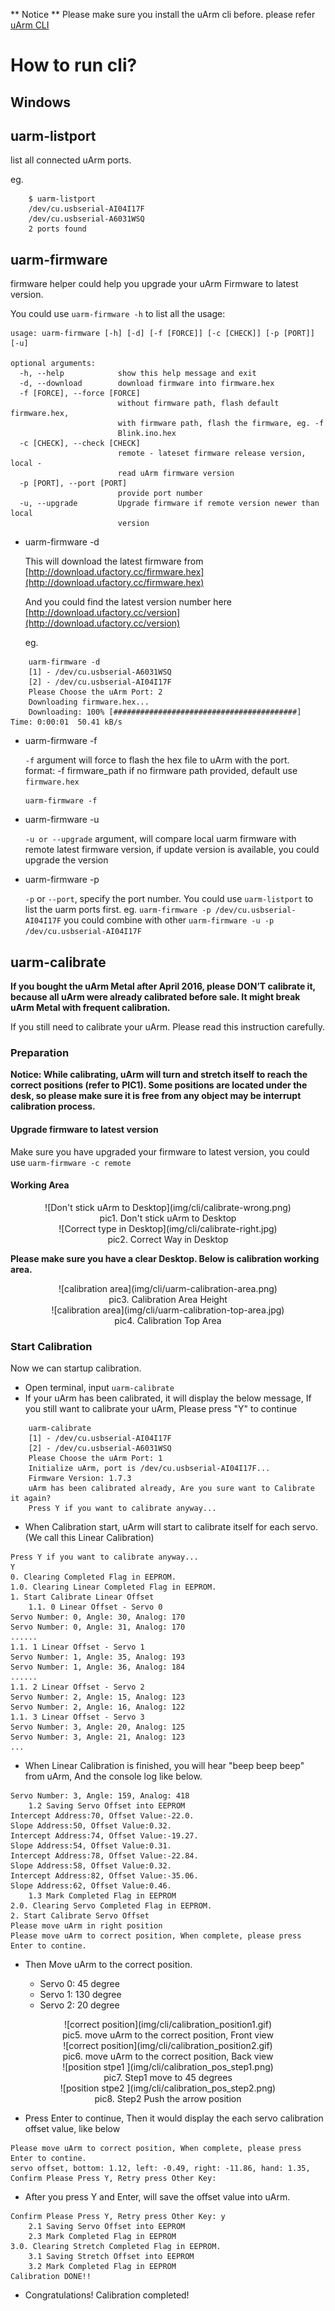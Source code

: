 
** Notice **
Please make sure you install the uArm cli before. please refer [uArm CLI](cli_installation.md)

# How to run cli?

## Windows


## uarm-listport

list all connected uArm ports.

eg.
```
    $ uarm-listport
    /dev/cu.usbserial-AI04I17F
    /dev/cu.usbserial-A6031WSQ
    2 ports found
```


## uarm-firmware

firmware helper could help you upgrade your uArm Firmware to latest version.

You could use `uarm-firmware -h` to list all the usage:

```
usage: uarm-firmware [-h] [-d] [-f [FORCE]] [-c [CHECK]] [-p [PORT]] [-u]

optional arguments:
  -h, --help            show this help message and exit
  -d, --download        download firmware into firmware.hex
  -f [FORCE], --force [FORCE]
                        without firmware path, flash default firmware.hex,
                        with firmware path, flash the firmware, eg. -f
                        Blink.ino.hex
  -c [CHECK], --check [CHECK]
                        remote - lateset firmware release version, local -
                        read uArm firmware version
  -p [PORT], --port [PORT]
                        provide port number
  -u, --upgrade         Upgrade firmware if remote version newer than local
                        version
```

- uarm-firmware -d

    This will download the latest firmware from [http://download.ufactory.cc/firmware.hex](http://download.ufactory.cc/firmware.hex)

    And you could find the latest version number here [http://download.ufactory.cc/version](http://download.ufactory.cc/version)

    eg.
```
    uarm-firmware -d
    [1] - /dev/cu.usbserial-A6031WSQ
    [2] - /dev/cu.usbserial-AI04I17F
    Please Choose the uArm Port: 2
    Downloading firmware.hex...
    Downloading: 100% [#########################################] Time: 0:00:01  50.41 kB/s
```

- uarm-firmware -f

    `-f` argument will force to flash the hex file to uArm with the port.  
    format: -f firmware_path
    if no firmware path provided, default use `firmware.hex`

    ```
    uarm-firmware -f
    ```
- uarm-firmware -u

    `-u or --upgrade` argument, will compare local uarm firmware with remote latest firmware version, if update version is available,
    you could upgrade the version

- uarm-firmware -p

    `-p` or `--port`, specify the port number. You could use `uarm-listport` to list the uarm ports first.
    eg.
    `uarm-firmware -p /dev/cu.usbserial-AI04I17F`
    you could combine with other
    `uarm-firmware -u -p /dev/cu.usbserial-AI04I17F`

## uarm-calibrate

   **If you bought the uArm Metal after April 2016, please DON’T calibrate it, because all uArm were already calibrated before sale. It might break uArm Metal with frequent calibration.**

   If you still need to calibrate your uArm. Please read this instruction carefully.

### Preparation  

   **Notice: While calibrating, uArm will turn and stretch itself to reach the correct positions (refer to PIC1). Some positions are located under the desk, so please make sure it is free from any object may be interrupt calibration process.**

#### Upgrade firmware to latest version

Make sure you have upgraded your firmware to latest version, you could use `uarm-firmware -c remote`

#### Working Area
<center>![Don't stick uArm to Desktop](img/cli/calibrate-wrong.png)</center>
<center>pic1. Don't stick uArm to Desktop</center>

<center>![Correct type in Desktop](img/cli/calibrate-right.jpg)</center>
<center>pic2. Correct Way in Desktop</center>


**Please make sure you have a clear Desktop. Below is calibration working area.**

<center> ![calibration area](img/cli/uarm-calibration-area.png) </center>
<center>pic3. Calibration Area Height</center>

<center> ![calibration area](img/cli/uarm-calibration-top-area.jpg) </center>
<center>pic4. Calibration Top Area</center>

### Start Calibration

Now we can startup calibration.

- Open terminal, input `uarm-calibrate`
- If your uArm has been calibrated, it will display the below message, If you still want to calibrate your uArm, Please press "Y" to continue  
```
    uarm-calibrate
    [1] - /dev/cu.usbserial-AI04I17F
    [2] - /dev/cu.usbserial-A6031WSQ
    Please Choose the uArm Port: 1
    Initialize uArm, port is /dev/cu.usbserial-AI04I17F...
    Firmware Version: 1.7.3
    uArm has been calibrated already, Are you sure want to Calibrate it again?
    Press Y if you want to calibrate anyway...
```
- When Calibration start, uArm will start to calibrate itself for each servo. (We call this Linear Calibration)
```
Press Y if you want to calibrate anyway...
Y
0. Clearing Completed Flag in EEPROM.
1.0. Clearing Linear Completed Flag in EEPROM.
1. Start Calibrate Linear Offset
    1.1. 0 Linear Offset - Servo 0
Servo Number: 0, Angle: 30, Analog: 170
Servo Number: 0, Angle: 31, Analog: 170
......
1.1. 1 Linear Offset - Servo 1
Servo Number: 1, Angle: 35, Analog: 193
Servo Number: 1, Angle: 36, Analog: 184
......
1.1. 2 Linear Offset - Servo 2
Servo Number: 2, Angle: 15, Analog: 123
Servo Number: 2, Angle: 16, Analog: 122
1.1. 3 Linear Offset - Servo 3
Servo Number: 3, Angle: 20, Analog: 125
Servo Number: 3, Angle: 21, Analog: 123
...
```
-  When Linear Calibration is finished, you will hear "beep beep beep" from uArm, And the console log like below.

```
Servo Number: 3, Angle: 159, Analog: 418
    1.2 Saving Servo Offset into EEPROM
Intercept Address:70, Offset Value:-22.0.
Slope Address:50, Offset Value:0.32.
Intercept Address:74, Offset Value:-19.27.
Slope Address:54, Offset Value:0.31.
Intercept Address:78, Offset Value:-22.84.
Slope Address:58, Offset Value:0.32.
Intercept Address:82, Offset Value:-35.06.
Slope Address:62, Offset Value:0.46.
    1.3 Mark Completed Flag in EEPROM
2.0. Clearing Servo Completed Flag in EEPROM.
2. Start Calibrate Servo Offset
Please move uArm in right position
Please move uArm to correct position, When complete, please press Enter to contine.
```

- Then Move uArm to the correct position.

    - Servo 0: 45 degree  
    - Servo 1: 130 degree  
    - Servo 2: 20 degree  

<center>![correct position](img/cli/calibration_position1.gif)</center>
<center>pic5. move uArm to the correct position, Front view</center>

<center>![correct position](img/cli/calibration_position2.gif)</center>
<center>pic6. move uArm to the correct position, Back view</center>

<center>![position stpe1 ](img/cli/calibration_pos_step1.png)</center>
<center>pic7. Step1 move to 45 degrees</center>

<center>![position stpe2 ](img/cli/calibration_pos_step2.png)</center>
<center>pic8. Step2 Push the arrow position</center>

- Press Enter to continue, Then it would display the each servo calibration offset value, like below
```
Please move uArm to correct position, When complete, please press Enter to contine.
servo offset, bottom: 1.12, left: -0.49, right: -11.86, hand: 1.35,
Confirm Please Press Y, Retry press Other Key:
```
- After you press Y and Enter, will save the offset value into uArm.
```
Confirm Please Press Y, Retry press Other Key: y
    2.1 Saving Servo Offset into EEPROM
    2.3 Mark Completed Flag in EEPROM
3.0. Clearing Stretch Completed Flag in EEPROM.
    3.1 Saving Stretch Offset into EEPROM
    3.2 Mark Completed Flag in EEPROM
Calibration DONE!!
```
- Congratulations! Calibration completed!

